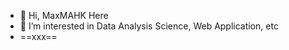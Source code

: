- 👋 Hi, MaxMAHK Here
- 👀 I’m interested in Data Analysis Science, Web Application, etc
- ==xxx==

<!---
MaxMAHK/MaxMAHK is a ✨ special ✨ repository because its `README.md` (this file) appears on your GitHub profile.
You can click the Preview link to take a look at your changes.
--->
